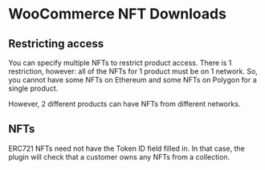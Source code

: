 # WooCommerce NFT Downloads

## Restricting access

You can specify multiple NFTs to restrict product access. There is 1 restriction, however: all of the NFTs for 1 product must be on 1 network. So, you cannot have some NFTs on Ethereum and some NFTs on Polygon for a single product.

However, 2 different products can have NFTs from different networks.

## NFTs

ERC721 NFTs need not have the Token ID field filled in. In that case, the plugin will check that a customer owns any NFTs from a collection.
